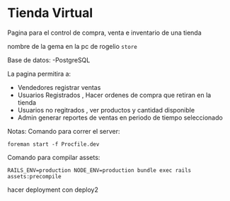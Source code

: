 # Tienda Virtual

Pagina para el control de compra, venta e inventario de una tienda

nombre de la gema en la pc de rogelio ```store```

Base de datos:
  -PostgreSQL

La pagina permitira a:
  - Vendedores registrar ventas
  - Usuarios Registrados , Hacer ordenes de compra que retiran en la tienda
  - Usuarios no regitrados , ver productos y cantidad disponible
  - Admin generar reportes de ventas en periodo de tiempo seleccionado


Notas:
Comando para correr el server:
```
foreman start -f Procfile.dev 
```

Comando para compilar assets:
```
RAILS_ENV=production NODE_ENV=production bundle exec rails assets:precompile
```

hacer deployment con deploy2 
```

```